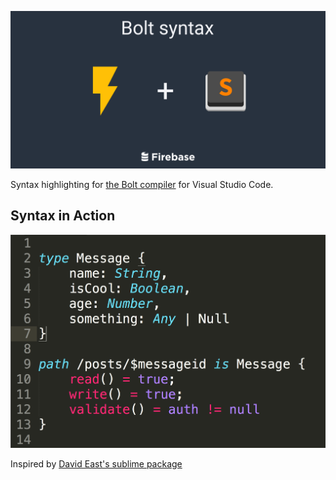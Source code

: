 ![Bolt Sublime](logo.png)

Syntax highlighting for [the Bolt compiler](https://firebase.com/docs/security/bolt/quickstart.html) for Visual Studio Code.

## Syntax in Action

![Bolt highlighting](bolt-syntax.png)

Inspired by [David East's sublime package](https://github.com/davideast/bolt-sublime)